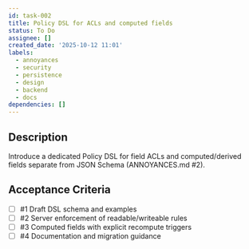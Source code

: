```yaml
---
id: task-002
title: Policy DSL for ACLs and computed fields
status: To Do
assignee: []
created_date: '2025-10-12 11:01'
labels:
  - annoyances
  - security
  - persistence
  - design
  - backend
  - docs
dependencies: []
---
```


## Description

<!-- SECTION:DESCRIPTION:BEGIN -->
Introduce a dedicated Policy DSL for field ACLs and computed/derived fields separate from JSON Schema (ANNOYANCES.md #2).
<!-- SECTION:DESCRIPTION:END -->

## Acceptance Criteria
<!-- AC:BEGIN -->
- [ ] #1 Draft DSL schema and examples
- [ ] #2 Server enforcement of readable/writeable rules
- [ ] #3 Computed fields with explicit recompute triggers
- [ ] #4 Documentation and migration guidance
<!-- AC:END -->
